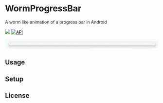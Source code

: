 # WormProgressBar

A worm like animation of a progress bar in Android

[![](https://jitpack.io/v/trisl/WormProgressBar.svg)](https://jitpack.io/#trisl/WormProgressBar)
[![API](https://img.shields.io/badge/API-21%2B-brightgreen.svg?style=flat)](https://android-arsenal.com/api?level=21)

![Worm](gifs/worm.gif)

## Usage
## Setup
## License